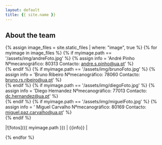 ```yaml
---
layout: default
title: {{ site.name }}
---
```


## About the team
{% assign image_files = site.static_files | where: "image", true %}
{% for myimage in image_files %}
  {% if myimage.path == '/assets/img/andreFoto.jpg' %}
    {% assign info = 'André Pinho		   Nºmecanográfico: 80313    Contacto: [andre.s.pinho@ua.pt](mailto:andre.s.pinho@ua.pt)' %}      
  {% endif %}
  {% if myimage.path == '/assets/img/brunoFoto.jpg' %}
    {% assign info = 'Bruno Ribeiro        Nºmecanográfico: 78060    Contacto: [bruno.rs.ribeiro@ua.pt](mailto:bruno.rs.ribeiro@ua.pt)' %}      
  {% endif %}
  {% if myimage.path == '/assets/img/diegoFoto.jpg' %}
    {% assign info = 'Diego Hernandez      Nºmecanográfico: 77013    Contacto: [dc.hernandez@ua.pt](mailto:dc.hernandez@ua.pt)' %}      
  {% endif %}
  {% if myimage.path == '/assets/img/miguelFoto.jpg' %}
    {% assign info = ' Miguel Carvalho     Nºmecanográfico: 80169    Contacto: [miguel.paz.carvalho@ua.pt](mailto:miguel.paz.carvalho@ua.pt)' %}      
  {% endif %}

  |![fotos]({{ myimage.path }}) | {{info}} |

{% endfor %}
